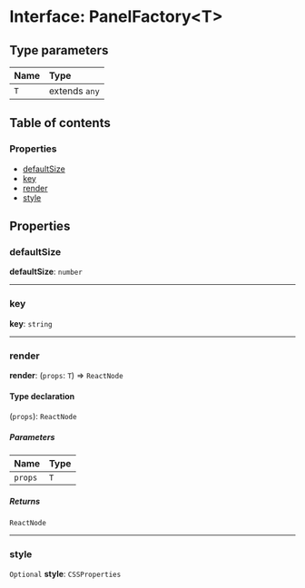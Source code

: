 # Interface: PanelFactory\<T>

## Type parameters

| Name | Type |
| :------ | :------ |
| `T` | extends `any` |

## Table of contents

### Properties

* [defaultSize](/auto-docs/panel-manager-plugin/interfaces/PanelFactory.md#defaultsize)
* [key](/auto-docs/panel-manager-plugin/interfaces/PanelFactory.md#key)
* [render](/auto-docs/panel-manager-plugin/interfaces/PanelFactory.md#render)
* [style](/auto-docs/panel-manager-plugin/interfaces/PanelFactory.md#style)

## Properties

### defaultSize

**defaultSize**: `number`

***

### key

**key**: `string`

***

### render

**render**: (`props`: `T`) => `ReactNode`

#### Type declaration

(`props`): `ReactNode`

##### Parameters

| Name | Type |
| :------ | :------ |
| `props` | `T` |

##### Returns

`ReactNode`

***

### style

`Optional` **style**: `CSSProperties`
